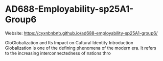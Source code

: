 # AD688-Employability-sp25A1-Group6
Website: https://cyxnbnbnb.github.io/ad688-employability-sp25A1-group6/


GloGlobalization and Its Impact on Cultural Identity
Introduction
Globalization is one of the defining phenomena of the modern era. It refers to the increasing interconnectedness of nations thro